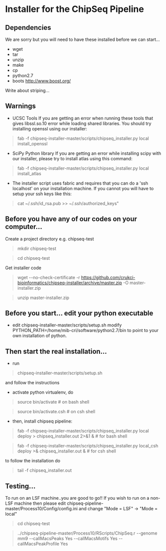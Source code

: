 Installer for the ChipSeq Pipeline
==================================

Dependencies
--------------------------------------------------------------------------------

We are sorry but you will need to have these installed before we can start...
- wget 
- tar 
- unzip 
- make 
- cp 
- python2.7
- boots http://www.boost.org/

Write about striping...

Warnings
--------------------------------------------------------------------------------

- UCSC Tools
If you are getting an error when running these tools that gives libssl.so.10 
error while loading shared libraries. You should try installing openssl using 
our installer:

> fab -f chipseq-installer-master/scripts/chipseq_installer.py local install_openssl

- SciPy Python library
If you are getting an error while installing scipy with our installer, please
try to install atlas using this command:

>  fab -f chipseq-installer-master/scripts/chipseq_installer.py local install_atlas

- The installer script uses fabric and requires that you can do a 
'ssh localhost' on your installation machine. 
If you cannot you will have to setup your ssh keys like this:

> cat ~/.ssh/id_rsa.pub >> ~/.ssh/authorized_keys"

Before you have any of our codes on your computer...
--------------------------------------------------------------------------------

Create a project directory e.g. chipseq-test
> mkdir chipseq-test

> cd chipseq-test

Get installer code
> wget --no-check-certificate -r https://github.com/crukci-bioinformatics/chipseq-installer/archive/master.zip -O master-installer.zip

> unzip master-installer.zip 

Before you start... edit your python executable
--------------------------------------------------------------------------------

- edit chipseq-installer-master/scripts/setup.sh
modify PYTHON_PATH=/home/mib-cri/software/python2.7/bin
to point to your own installation of python.

Then start the real installation...
--------------------------------------------------------------------------------

- run

> chipseq-installer-master/scripts/setup.sh

and follow the instructions

- activate python virtualenv, do

> source bin/activate # on bash shell

> source bin/activate.csh # on csh shell

- then, install chipseq pipeline:

> fab -f chipseq-installer-master/scripts/chipseq_installer.py local deploy > chipseq_installer.out 2>&1 & # for bash shell

> fab -f chipseq-installer-master/scripts/chipseq_installer.py local_csh deploy >& chipseq_installer.out & # for csh shell

to follow the installation do

> tail -f chipseq_installer.out

Testing...
--------------------------------------------------------------------------------
To run on an LSF machine..you are good to go!!
If you wish to run on a non-LSF machine then please edit chipseq-pipeline-master/Process10/Config/config.ini and change "Mode = LSF" -> "Mode = local"

> cd chipseq-test

> ../chipseq-pipeline-master/Process10/RScripts/ChipSeq.r --genome mm9 --callMacsPeaks Yes --callMacsMotifs Yes --callMacsPeakProfile Yes


